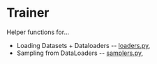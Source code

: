 # Trainer

Helper functions for...
* Loading Datasets + Dataloaders -- [loaders.py](loaders.py), 
* Sampling from DataLoaders -- [samplers.py](samplers.py),
